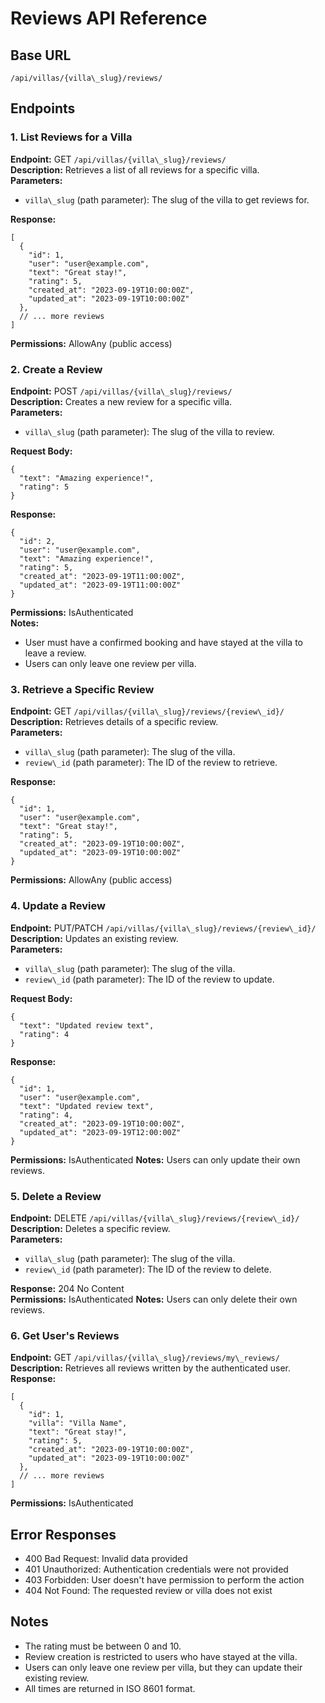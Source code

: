# Reviews API Reference

## Base URL

`/api/villas/{villa\_slug}/reviews/`

## Endpoints

### 1. List Reviews for a Villa

**Endpoint:** GET `/api/villas/{villa\_slug}/reviews/`  
**Description:** Retrieves a list of all reviews for a specific villa.  
**Parameters:**

- `villa\_slug` (path parameter): The slug of the villa to get reviews for.  


**Response:**

```
[
  {
    "id": 1,
    "user": "user@example.com",
    "text": "Great stay!",
    "rating": 5,
    "created_at": "2023-09-19T10:00:00Z",
    "updated_at": "2023-09-19T10:00:00Z"
  },
  // ... more reviews
]

```

**Permissions:** AllowAny (public access)

### 2. Create a Review

**Endpoint:** POST `/api/villas/{villa\_slug}/reviews/`  
**Description:** Creates a new review for a specific villa.  
**Parameters:**

- `villa\_slug` (path parameter): The slug of the villa to review.  


**Request Body:**

```
{
  "text": "Amazing experience!",
  "rating": 5
}

```

**Response:**

```
{
  "id": 2,
  "user": "user@example.com",
  "text": "Amazing experience!",
  "rating": 5,
  "created_at": "2023-09-19T11:00:00Z",
  "updated_at": "2023-09-19T11:00:00Z"
}

```

**Permissions:** IsAuthenticated  
**Notes:**

- User must have a confirmed booking and have stayed at the villa to leave a review.
- Users can only leave one review per villa.  


### 3. Retrieve a Specific Review

**Endpoint:** GET `/api/villas/{villa\_slug}/reviews/{review\_id}/`  
**Description:** Retrieves details of a specific review.  
**Parameters:**

- `villa\_slug` (path parameter): The slug of the villa.
- `review\_id` (path parameter): The ID of the review to retrieve.  


**Response:**

```
{
  "id": 1,
  "user": "user@example.com",
  "text": "Great stay!",
  "rating": 5,
  "created_at": "2023-09-19T10:00:00Z",
  "updated_at": "2023-09-19T10:00:00Z"
}

```

**Permissions:** AllowAny (public access)

### 4. Update a Review

**Endpoint:** PUT/PATCH `/api/villas/{villa\_slug}/reviews/{review\_id}/`  
**Description:** Updates an existing review.  
**Parameters:**

- `villa\_slug` (path parameter): The slug of the villa.
- `review\_id` (path parameter): The ID of the review to update.  


**Request Body:**

```
{
  "text": "Updated review text",
  "rating": 4
}

```

**Response:**

```
{
  "id": 1,
  "user": "user@example.com",
  "text": "Updated review text",
  "rating": 4,
  "created_at": "2023-09-19T10:00:00Z",
  "updated_at": "2023-09-19T12:00:00Z"
}

```

**Permissions:** IsAuthenticated
**Notes:** Users can only update their own reviews.

### 5. Delete a Review

**Endpoint:** DELETE `/api/villas/{villa\_slug}/reviews/{review\_id}/`  
**Description:** Deletes a specific review.  
**Parameters:**

- `villa\_slug` (path parameter): The slug of the villa.
- `review\_id` (path parameter): The ID of the review to delete.  


**Response:** 204 No Content  
**Permissions:** IsAuthenticated
**Notes:** Users can only delete their own reviews.

### 6. Get User's Reviews

**Endpoint:** GET `/api/villas/{villa\_slug}/reviews/my\_reviews/`  
**Description:** Retrieves all reviews written by the authenticated user.  
**Response:**

```
[
  {
    "id": 1,
    "villa": "Villa Name",
    "text": "Great stay!",
    "rating": 5,
    "created_at": "2023-09-19T10:00:00Z",
    "updated_at": "2023-09-19T10:00:00Z"
  },
  // ... more reviews
]

```

**Permissions:** IsAuthenticated

## Error Responses

- 400 Bad Request: Invalid data provided
- 401 Unauthorized: Authentication credentials were not provided
- 403 Forbidden: User doesn't have permission to perform the action
- 404 Not Found: The requested review or villa does not exist  


## Notes

- The rating must be between 0 and 10.
- Review creation is restricted to users who have stayed at the villa.
- Users can only leave one review per villa, but they can update their existing review.
- All times are returned in ISO 8601 format.
